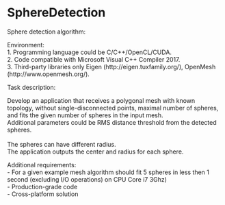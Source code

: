 # SphereDetection
<p>
Sphere detection algorithm:<br>

<p>
Environment:<br>
1. Programming language could be C/C++/OpenCL/CUDA.<br>
2. Code compatible with Microsoft Visual C++ Compiler 2017.<br>
3. Third-party libraries only Eigen (http://eigen.tuxfamily.org/), OpenMesh (http://www.openmesh.org/).<br>
</p>

<p>
Task description:<br>
 
Develop an application that receives a polygonal mesh with known topology, without single-disconnected points, maximal number of spheres, and fits the given number of spheres in the input mesh.<br>
Additional parameters could be RMS distance threshold from the detected spheres.<br>	
The spheres can have different radius.<br>
The application outputs the center and radius for each sphere.<br>
</p>

<p>
Additional requirements:<br>	
- For a given example mesh algorithm should fit 5 spheres in less then 1 second (excluding I/O operations) on CPU Core i7 3Ghz)<br>
- Production-grade code<br>
- Cross-platform solution<br>
</p>

</p>
